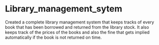 # Library_management_sytem

Created a complete library management system that keeps tracks of every book that has been borrowed and returned from the library stock. It also keeps track of the prices of the books and also the fine that gets implied automatically if the book is not returned on time. 
